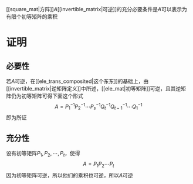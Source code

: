 [[square_mat|方阵]]$A$[[invertible_matrix|可逆]]的充分必要条件是$A$可以表示为有限个初等矩阵的乘积

# 证明
## 必要性
若$A$可逆，在[[ele_trans_composited|这个东东]]的基础上，由[[invertible_matrix|逆矩阵定义]]中所述，[[ele_mat|初等矩阵]]可逆，且其逆矩阵仍为初等矩阵可得下面这个形式
$$
A=P_1^{-1}P_2^{-1}\cdots P_s^{-1}Q_t^{-1}Q_{t-1}^{-1}\cdots Q_1^{-1}
$$
即为所证

## 充分性
设有初等矩阵$P_1,P_2,\cdots,P_t$，使得
$$
A=P_1P_2\cdots P_t
$$
因为初等矩阵可逆，所以他们的乘积也可逆，所以$A$可逆